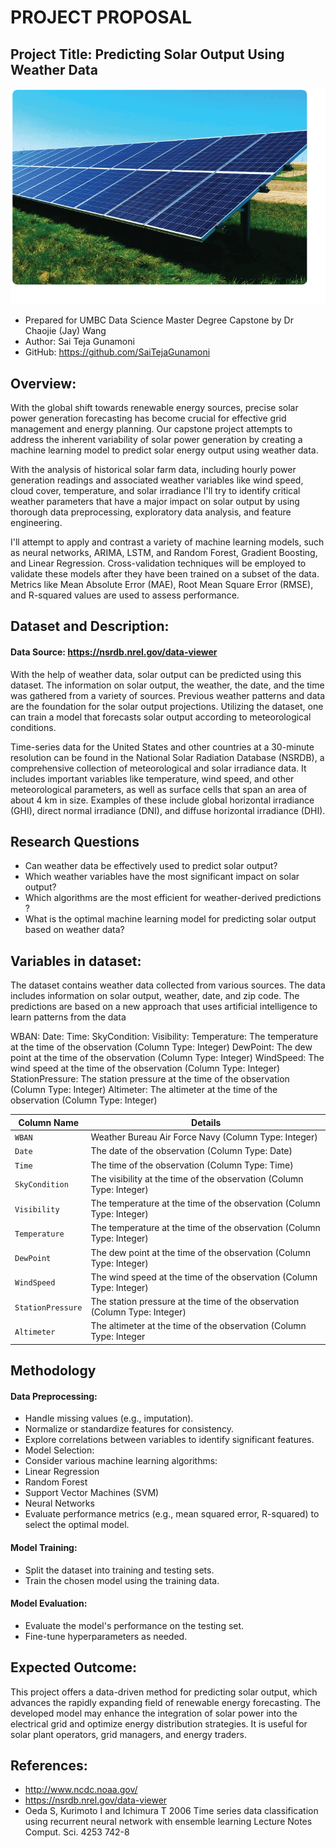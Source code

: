 # PROJECT PROPOSAL

## Project Title: Predicting Solar Output Using Weather Data
![ProfilePic](./SolarHeroImage.png)  
- Prepared for UMBC Data Science Master Degree Capstone by Dr Chaojie (Jay) Wang
- Author: Sai Teja Gunamoni
- GitHub: https://github.com/SaiTejaGunamoni

## Overview:

With the global shift towards renewable energy sources, precise solar power generation forecasting has become crucial for effective grid management and energy planning. Our capstone project attempts to address the inherent variability of solar power generation by creating a machine learning model to predict solar energy output using weather data.

With the analysis of historical solar farm data, including hourly power generation readings and associated weather variables like wind speed, cloud cover, temperature, and solar irradiance I'll try to identify critical weather parameters that have a major impact on solar output by using thorough data preprocessing, exploratory data analysis, and feature engineering.

I'll attempt to apply and contrast a variety of machine learning models, such as neural networks, ARIMA, LSTM, and Random Forest, Gradient Boosting, and Linear Regression. Cross-validation techniques will be employed to validate these models after they have been trained on a subset of the data. Metrics like Mean Absolute Error (MAE), Root Mean Square Error (RMSE), and R-squared values are used to assess performance.

## Dataset and Description:

#### Data Source: https://nsrdb.nrel.gov/data-viewer

With the help of weather data, solar output can be predicted using this dataset.  The information on solar output, the weather, the date, and the time was gathered from a variety of sources. Previous weather patterns and data are the foundation for the solar output projections. Utilizing the dataset, one can train a model that forecasts solar output according to meteorological conditions.

Time-series data for the United States and other countries at a 30-minute resolution can be found in the National Solar Radiation Database (NSRDB), a comprehensive collection of meteorological and solar irradiance data. It includes important variables like temperature, wind speed, and other meteorological parameters, as well as surface cells that span an area of about 4 km in size. Examples of these include global horizontal irradiance (GHI), direct normal irradiance (DNI), and diffuse horizontal irradiance (DHI).

## Research Questions
- Can weather data be effectively used to predict solar output?
- Which weather variables have the most significant impact on solar output?
- Which algorithms are the most efficient for weather-derived predictions ?
- What is the optimal machine learning model for predicting solar output based on weather data?

## Variables in dataset:
The dataset contains weather data collected from various sources. The data includes information on solar output, weather, date, and zip code. The predictions are based on a new approach that uses artificial intelligence to learn patterns from the data

WBAN: 
Date: 
Time: 
SkyCondition: 
Visibility: 
Temperature: The temperature at the time of the observation (Column Type: Integer)
DewPoint: The dew point at the time of the observation (Column Type: Integer)
WindSpeed: The wind speed at the time of the observation (Column Type: Integer)
StationPressure: The station pressure at the time of the observation (Column Type: Integer)
Altimeter: The altimeter at the time of the observation (Column Type: Integer)


| **Column Name**                        | **Details**                                                                    |
|----------------------------------------|------------------------------------------------------------------------------------|
| `WBAN`                                 | Weather Bureau Air Force Navy (Column Type: Integer)                               |
| `Date`                                 | The date of the observation (Column Type: Date)                                    |
| `Time`                                 | The time of the observation (Column Type: Time)                                    |
| `SkyCondition`                         | The visibility at the time of the observation (Column Type: Integer)               |
| `Visibility`                           | The temperature at the time of the observation (Column Type: Integer)              |
| `Temperature`                          | The temperature at the time of the observation (Column Type: Integer)              |
| `DewPoint`                             | The dew point at the time of the observation (Column Type: Integer)                |
| `WindSpeed`                            | The wind speed at the time of the observation (Column Type: Integer)               |
| `StationPressure`                      | The station pressure at the time of the observation (Column Type: Integer)         |
| `Altimeter`                            | The altimeter at the time of the observation (Column Type: Integer                 |

## Methodology 
#### Data Preprocessing:
- Handle missing values (e.g., imputation).
- Normalize or standardize features for consistency.
- Explore correlations between variables to identify significant features.
- Model Selection:
- Consider various machine learning algorithms:
- Linear Regression
- Random Forest
- Support Vector Machines (SVM)
- Neural Networks
- Evaluate performance metrics (e.g., mean squared error, R-squared) to select the optimal model.
#### Model Training:
- Split the dataset into training and testing sets.
- Train the chosen model using the training data.
#### Model Evaluation:
- Evaluate the model's performance on the testing set.
- Fine-tune hyperparameters as needed.

## Expected Outcome:

This project offers a data-driven method for predicting solar output, which advances the rapidly expanding field of renewable energy forecasting. The developed model may enhance the integration of solar power into the electrical grid and optimize energy distribution strategies. It is useful for solar plant operators, grid managers, and energy traders.

## References:

- http://www.ncdc.noaa.gov/
- https://nsrdb.nrel.gov/data-viewer
- Oeda S, Kurimoto I and Ichimura T 2006 Time series data classification using recurrent neural network with ensemble learning Lecture Notes Comput. Sci. 4253 742-8
